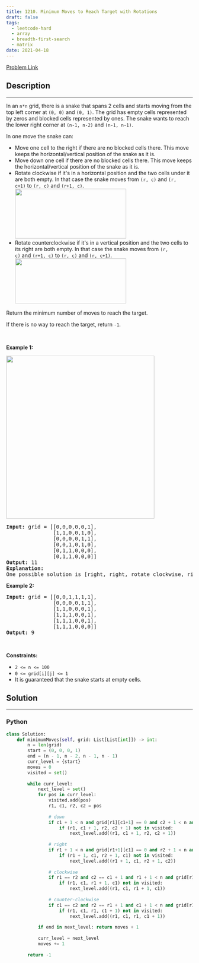 ```yaml
---
title: 1210. Minimum Moves to Reach Target with Rotations
draft: false
tags: 
  - leetcode-hard
  - array
  - breadth-first-search
  - matrix
date: 2021-04-18
---
```


[Problem Link](https://leetcode.com/problems/minimum-moves-to-reach-target-with-rotations/)

## Description

---
<p>In an&nbsp;<code>n*n</code>&nbsp;grid, there is a snake that spans 2 cells and starts moving from the top left corner at <code>(0, 0)</code> and <code>(0, 1)</code>. The grid has empty cells represented by zeros and blocked cells represented by ones. The snake wants to reach the lower right corner at&nbsp;<code>(n-1, n-2)</code>&nbsp;and&nbsp;<code>(n-1, n-1)</code>.</p>

<p>In one move the snake can:</p>

<ul>
	<li>Move one cell to the right&nbsp;if there are no blocked cells there. This move keeps the horizontal/vertical position of the snake as it is.</li>
	<li>Move down one cell&nbsp;if there are no blocked cells there. This move keeps the horizontal/vertical position of the snake as it is.</li>
	<li>Rotate clockwise if it&#39;s in a horizontal position and the two cells under it are both empty. In that case the snake moves from&nbsp;<code>(r, c)</code>&nbsp;and&nbsp;<code>(r, c+1)</code>&nbsp;to&nbsp;<code>(r, c)</code>&nbsp;and&nbsp;<code>(r+1, c)</code>.<br />
	<img alt="" src="https://assets.leetcode.com/uploads/2019/09/24/image-2.png" style="width: 300px; height: 134px;" /></li>
	<li>Rotate counterclockwise&nbsp;if it&#39;s in a vertical position and the two cells to its right are both empty. In that case the snake moves from&nbsp;<code>(r, c)</code>&nbsp;and&nbsp;<code>(r+1, c)</code>&nbsp;to&nbsp;<code>(r, c)</code>&nbsp;and&nbsp;<code>(r, c+1)</code>.<br />
	<img alt="" src="https://assets.leetcode.com/uploads/2019/09/24/image-1.png" style="width: 300px; height: 121px;" /></li>
</ul>

<p>Return the minimum number of moves to reach the target.</p>

<p>If there is no way to reach the target, return&nbsp;<code>-1</code>.</p>

<p>&nbsp;</p>
<p><strong class="example">Example 1:</strong></p>

<p><strong><img alt="" src="https://assets.leetcode.com/uploads/2019/09/24/image.png" style="width: 400px; height: 439px;" /></strong></p>

<pre>
<strong>Input:</strong> grid = [[0,0,0,0,0,1],
               [1,1,0,0,1,0],
&nbsp;              [0,0,0,0,1,1],
&nbsp;              [0,0,1,0,1,0],
&nbsp;              [0,1,1,0,0,0],
&nbsp;              [0,1,1,0,0,0]]
<strong>Output:</strong> 11
<strong>Explanation:
</strong>One possible solution is [right, right, rotate clockwise, right, down, down, down, down, rotate counterclockwise, right, down].
</pre>

<p><strong class="example">Example 2:</strong></p>

<pre>
<strong>Input:</strong> grid = [[0,0,1,1,1,1],
&nbsp;              [0,0,0,0,1,1],
&nbsp;              [1,1,0,0,0,1],
&nbsp;              [1,1,1,0,0,1],
&nbsp;              [1,1,1,0,0,1],
&nbsp;              [1,1,1,0,0,0]]
<strong>Output:</strong> 9
</pre>

<p>&nbsp;</p>
<p><strong>Constraints:</strong></p>

<ul>
	<li><code>2 &lt;= n &lt;= 100</code></li>
	<li><code>0 &lt;= grid[i][j] &lt;= 1</code></li>
	<li>It is guaranteed that the snake starts at empty cells.</li>
</ul>


## Solution

---
### Python
``` py title='minimum-moves-to-reach-target-with-rotations'
class Solution:
    def minimumMoves(self, grid: List[List[int]]) -> int:
        n = len(grid)
        start = (0, 0, 0, 1)
        end = (n - 1, n - 2, n - 1, n - 1)
        curr_level = {start}
        moves = 0
        visited = set()
        
        while curr_level:
            next_level = set()
            for pos in curr_level:
                visited.add(pos)
                r1, c1, r2, c2 = pos
                
                # down
                if c1 + 1 < n and grid[r1][c1+1] == 0 and c2 + 1 < n and grid[r2][c2+1] == 0:
                    if (r1, c1 + 1, r2, c2 + 1) not in visited:
                        next_level.add((r1, c1 + 1, r2, c2 + 1))
                
                # right
                if r1 + 1 < n and grid[r1+1][c1] == 0 and r2 + 1 < n and grid[r2+1][c2] == 0:
                    if (r1 + 1, c1, r2 + 1, c1) not in visited:
                        next_level.add((r1 + 1, c1, r2 + 1, c2))
                
                # clockwise
                if r1 == r2 and c2 == c1 + 1 and r1 + 1 < n and grid[r1+1][c1] + grid[r1+1][c1+1] == 0 :
                    if (r1, c1, r1 + 1, c1) not in visited:
                        next_level.add((r1, c1, r1 + 1, c1))
                
                # counter-clockwise
                if c1 == c2 and r2 == r1 + 1 and c1 + 1 < n and grid[r1][c1+1] + grid[r1+1][c1+1] == 0:
                    if (r1, c1, r1, c1 + 1) not in visited:
                        next_level.add((r1, c1, r1, c1 + 1))
                        
            if end in next_level: return moves + 1
            
            curr_level = next_level
            moves += 1
            
        return -1
```


